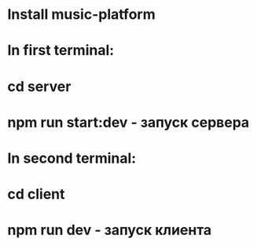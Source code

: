 # Install music-platform


# In first terminal: 
# cd server
# npm run start:dev - запуск сервера

# In second terminal: 
# cd client
# npm run dev - запуск клиента
